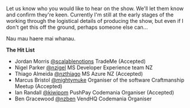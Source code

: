 Let us know who you would like to hear on the show. We'll let them know and confirm they're keen. Currently I'm still at the early stages of the working through the logistical details of producing the show, but even if I don't get this off the ground, perhaps someone else can...

Nau mau haere mai whanau.

**The Hit List**
- Jordan Morris [@scalablenotions](https://www.twiter.com/scalablenotions) TradeMe (Accepted)
- Nigel Parker [@nzigel](https://www.twitter.com/nzigel) MS Developer Experience team NZ
- Thiago Almeida [@nzthiago](https://www.twitter.com/nzthiago) MS Azure NZ (Accepted)
- Marcus Bristol [@mightymuke](https://twitter.com/mightymuke) Organiser of the software Craftmanship Meetup (Accepted)
- Ian Randall [@kiwipom](https://twitter.com/kiwipom) PushPay Codemania Organiser (Accepted)
- Ben Gracewood [@nzben](https://twitter.com/nzben) VendHQ Codemania Organiser
